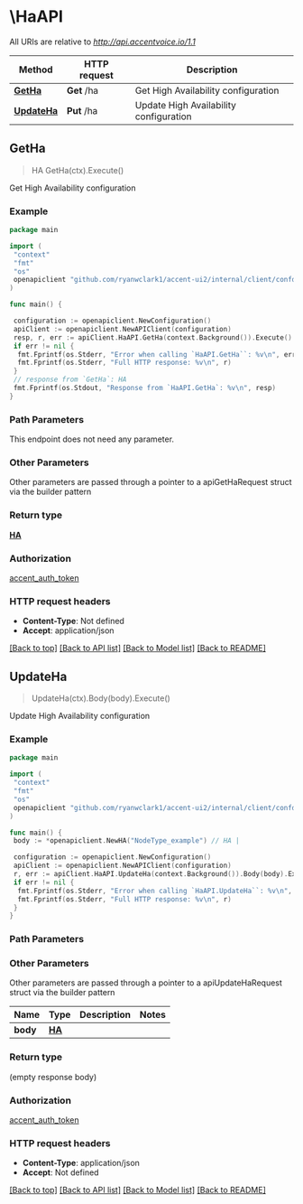 # \HaAPI

All URIs are relative to *<http://api.accentvoice.io/1.1>*

Method | HTTP request | Description
------------- | ------------- | -------------
[**GetHa**](HaAPI.md#GetHa) | **Get** /ha | Get High Availability configuration
[**UpdateHa**](HaAPI.md#UpdateHa) | **Put** /ha | Update High Availability configuration

## GetHa

> HA GetHa(ctx).Execute()

Get High Availability configuration

### Example

```go
package main

import (
 "context"
 "fmt"
 "os"
 openapiclient "github.com/ryanwclark1/accent-ui2/internal/client/confd"
)

func main() {

 configuration := openapiclient.NewConfiguration()
 apiClient := openapiclient.NewAPIClient(configuration)
 resp, r, err := apiClient.HaAPI.GetHa(context.Background()).Execute()
 if err != nil {
  fmt.Fprintf(os.Stderr, "Error when calling `HaAPI.GetHa``: %v\n", err)
  fmt.Fprintf(os.Stderr, "Full HTTP response: %v\n", r)
 }
 // response from `GetHa`: HA
 fmt.Fprintf(os.Stdout, "Response from `HaAPI.GetHa`: %v\n", resp)
}
```

### Path Parameters

This endpoint does not need any parameter.

### Other Parameters

Other parameters are passed through a pointer to a apiGetHaRequest struct via the builder pattern

### Return type

[**HA**](HA.md)

### Authorization

[accent_auth_token](../README.md#accent_auth_token)

### HTTP request headers

- **Content-Type**: Not defined
- **Accept**: application/json

[[Back to top]](#) [[Back to API list]](../README.md#documentation-for-api-endpoints)
[[Back to Model list]](../README.md#documentation-for-models)
[[Back to README]](../README.md)

## UpdateHa

> UpdateHa(ctx).Body(body).Execute()

Update High Availability configuration

### Example

```go
package main

import (
 "context"
 "fmt"
 "os"
 openapiclient "github.com/ryanwclark1/accent-ui2/internal/client/confd"
)

func main() {
 body := *openapiclient.NewHA("NodeType_example") // HA | 

 configuration := openapiclient.NewConfiguration()
 apiClient := openapiclient.NewAPIClient(configuration)
 r, err := apiClient.HaAPI.UpdateHa(context.Background()).Body(body).Execute()
 if err != nil {
  fmt.Fprintf(os.Stderr, "Error when calling `HaAPI.UpdateHa``: %v\n", err)
  fmt.Fprintf(os.Stderr, "Full HTTP response: %v\n", r)
 }
}
```

### Path Parameters

### Other Parameters

Other parameters are passed through a pointer to a apiUpdateHaRequest struct via the builder pattern

Name | Type | Description  | Notes
------------- | ------------- | ------------- | -------------
 **body** | [**HA**](HA.md) |  |

### Return type

 (empty response body)

### Authorization

[accent_auth_token](../README.md#accent_auth_token)

### HTTP request headers

- **Content-Type**: application/json
- **Accept**: Not defined

[[Back to top]](#) [[Back to API list]](../README.md#documentation-for-api-endpoints)
[[Back to Model list]](../README.md#documentation-for-models)
[[Back to README]](../README.md)
